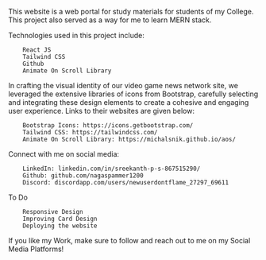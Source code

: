 This website is a web portal for study materials for students of my College. This project also served as a way for me to learn MERN stack. 

Technologies used in this project include:

        React JS
        Tailwind CSS
        Github
        Animate On Scroll Library

In crafting the visual identity of our video game news network site, we leveraged the extensive libraries of icons from Bootstrap, carefully selecting and integrating these design elements to create a cohesive and engaging user experience. Links to their websites are given below:

        Bootstrap Icons: https://icons.getbootstrap.com/
        Tailwind CSS: https://tailwindcss.com/
        Animate On Scroll Library: https://michalsnik.github.io/aos/


Connect with me on social media:

        LinkedIn: linkedin.com/in/sreekanth-p-s-867515290/
        Github: github.com/nagaspammer1200
        Discord: discordapp.com/users/newuserdontflame_27297_69611

To Do

        Responsive Design
        Improving Card Design
        Deploying the website


If you like my Work, make sure to follow and reach out to me on my Social Media Platforms!
